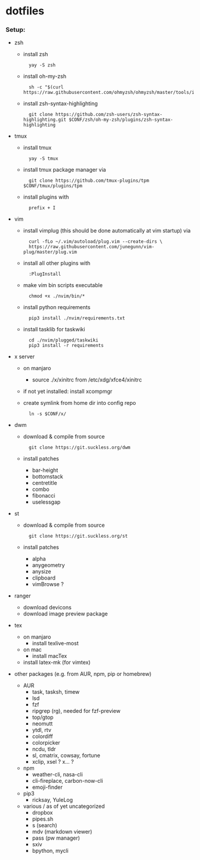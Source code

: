 # dotfiles

### Setup:

* zsh
    * install zsh

            yay -S zsh

    * install oh-my-zsh 

            sh -c "$(curl https://raw.githubusercontent.com/ohmyzsh/ohmyzsh/master/tools/install.sh)"

    * install zsh-syntax-highlighting

            git clone https://github.com/zsh-users/zsh-syntax-highlighting.git $CONF/zsh/oh-my-zsh/plugins/zsh-syntax-highlighting

* tmux
    * install tmux
    
            yay -S tmux 
    
    * install tmux package manager via

            git clone https://github.com/tmux-plugins/tpm $CONF/tmux/plugins/tpm

    * install plugins with 

            prefix + I

* vim
    * install vimplug (this should be done automatically at vim startup) via

            curl -fLo ~/.vim/autoload/plug.vim --create-dirs \
            https://raw.githubusercontent.com/junegunn/vim-plug/master/plug.vim

    * install all other plugins with

            :PlugInstall 

    * make vim bin scripts executable
    
            chmod +x ./nvim/bin/*
        
    * install python requirements
    
            pip3 install ./nvim/requirements.txt 
        
    * install tasklib for taskwiki

            cd ./nvim/plugged/taskwiki
            pip3 install -r requirements

* x server
    * on manjaro
        * source ./x/xinitrc from /etc/xdg/xfce4/xinitrc
    * if not yet installed: install xcompmgr
    * create symlink from home dir into config repo
    
            ln -s $CONF/x/

* dwm 
    * download & compile from source
    
            git clone https://git.suckless.org/dwm
    
    * install patches
        * bar-height
        * bottomstack
        * centretitle
        * combo
        * fibonacci
        * uselessgap

* st 
    * download & compile from source

            git clone https://git.suckless.org/st

    * install patches
        * alpha
        * anygeometry
        * anysize
        * clipboard
        * vimBrowse ?

* ranger
    * download devicons
    * download image preview package

* tex
    * on manjaro
        * install texlive-most
    * on mac
        * install macTex
    * install latex-mk (for vimtex)

* other packages (e.g. from AUR, npm, pip or homebrew)
    * AUR
        * task, tasksh, timew
        * lsd
        * fzf
        * ripgrep (rg), needed for fzf-preview
        * top/gtop
        * neomutt
        * ytdl, rtv
        * colordiff
        * colorpicker
        * ncdu, tldr
        * sl, cmatrix, cowsay, fortune
        * xclip, xsel ? x... ?
    * npm
        * weather-cli, nasa-cli
        * cli-fireplace, carbon-now-cli
        * emoji-finder
    * pip3
        * ricksay, YuleLog
    * various / as of yet uncategorized
        * dropbox
        * pipes.sh
        * s (search)
        * mdv (markdown viewer)
        * pass (pw manager)
        * sxiv
        * bpython, mycli
